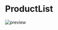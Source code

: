 # ProductList

![preview](https://user-images.githubusercontent.com/26388092/119008618-0206c680-b99b-11eb-9553-c2e26d14fc89.png)
